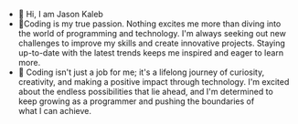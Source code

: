 - 👋 Hi, I am Jason Kaleb
- 👀Coding is my true passion. Nothing excites me more than diving into the world of programming and technology. I'm always seeking out new challenges to improve my skills and create innovative projects. Staying up-to-date with the latest trends keeps me inspired and eager to learn more.
- 🌱 Coding isn't just a job for me; it's a lifelong journey of curiosity, creativity, and making a positive impact through technology. I'm excited about the endless possibilities that lie ahead, and I'm determined to keep growing as a programmer and pushing the boundaries of what I can achieve.

<!---
SiN-Kali/SiN-Kali is a ✨ special ✨ repository because its `README.md` (this file) appears on your GitHub profile.
You can click the Preview link to take a look at your changes.
--->
